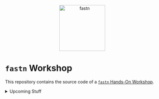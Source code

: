 <div align="center">
    <img src="https://fastn.com/-/fastn.com/images/fastn.svg" width="150" alt="fastn"/>
</div>

# `fastn` Workshop

This repository contains the source code of a [`fastn` Hands-On
Workshop](https://fastn.com/workshop/).


<details><summary>Upcoming Stuff</summary>


## create website using fastn

portfolio website

05-basics-of-text (h1, h2, markdown)
06-image-and-video
07-create-ds
08-update-cs-and-type
09-update-theme
10-adding-new-page
11-sitemap-sections-subsection-toc
12-document
13-redirect
14-SEO-meta
15-banner
16-sidebar
17-portfolio-website (we need only few sections for portfolio website)

## create a new section

01-hello-world (let's teach some attributes here, color, padding)
02-basic-text-properties (role: $inherited, manual?)
03-decorative properties (border, background, padding, margin)
03-image (image properties)
03-containers(row, column, spacing)
- document variables
- records (defining, and using)
- or-type?
- lists, loops
- inheritance
- regular component
- mutable variables and *operator
- event handling (user defined functions)
- category stuff
- documentation page (as arpita created)

## create a new theme

- ftd.document (title, favicon, seo)
- sitemap processor
- custom container component

## create new design system

- color-scheme (create a new color scheme)
- typography (create a new typography)
- font
- figma stuff


## Full Stack App

- record
- list, loop
- http
- sql
- forms
- ajax
- dynamic url
- redirect
- return json


## javascript interop

- interop: css, js, web-component

</details>
